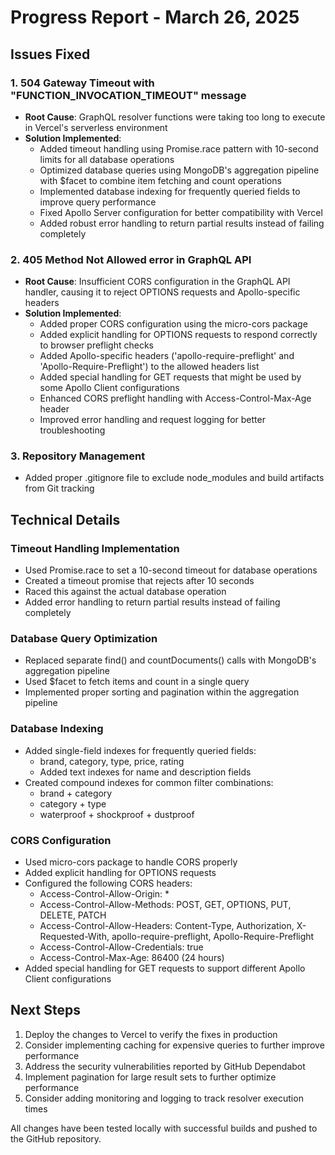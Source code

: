 # Progress Report - March 26, 2025

## Issues Fixed

### 1. 504 Gateway Timeout with "FUNCTION_INVOCATION_TIMEOUT" message
- **Root Cause**: GraphQL resolver functions were taking too long to execute in Vercel's serverless environment
- **Solution Implemented**:
  - Added timeout handling using Promise.race pattern with 10-second limits for all database operations
  - Optimized database queries using MongoDB's aggregation pipeline with $facet to combine item fetching and count operations
  - Implemented database indexing for frequently queried fields to improve query performance
  - Fixed Apollo Server configuration for better compatibility with Vercel
  - Added robust error handling to return partial results instead of failing completely

### 2. 405 Method Not Allowed error in GraphQL API
- **Root Cause**: Insufficient CORS configuration in the GraphQL API handler, causing it to reject OPTIONS requests and Apollo-specific headers
- **Solution Implemented**:
  - Added proper CORS configuration using the micro-cors package
  - Added explicit handling for OPTIONS requests to respond correctly to browser preflight checks
  - Added Apollo-specific headers ('apollo-require-preflight' and 'Apollo-Require-Preflight') to the allowed headers list
  - Added special handling for GET requests that might be used by some Apollo Client configurations
  - Enhanced CORS preflight handling with Access-Control-Max-Age header
  - Improved error handling and request logging for better troubleshooting

### 3. Repository Management
- Added proper .gitignore file to exclude node_modules and build artifacts from Git tracking

## Technical Details

### Timeout Handling Implementation
- Used Promise.race to set a 10-second timeout for database operations
- Created a timeout promise that rejects after 10 seconds
- Raced this against the actual database operation
- Added error handling to return partial results instead of failing completely

### Database Query Optimization
- Replaced separate find() and countDocuments() calls with MongoDB's aggregation pipeline
- Used $facet to fetch items and count in a single query
- Implemented proper sorting and pagination within the aggregation pipeline

### Database Indexing
- Added single-field indexes for frequently queried fields:
  - brand, category, type, price, rating
  - Added text indexes for name and description fields
- Created compound indexes for common filter combinations:
  - brand + category
  - category + type
  - waterproof + shockproof + dustproof

### CORS Configuration
- Used micro-cors package to handle CORS properly
- Added explicit handling for OPTIONS requests
- Configured the following CORS headers:
  - Access-Control-Allow-Origin: *
  - Access-Control-Allow-Methods: POST, GET, OPTIONS, PUT, DELETE, PATCH
  - Access-Control-Allow-Headers: Content-Type, Authorization, X-Requested-With, apollo-require-preflight, Apollo-Require-Preflight
  - Access-Control-Allow-Credentials: true
  - Access-Control-Max-Age: 86400 (24 hours)
- Added special handling for GET requests to support different Apollo Client configurations

## Next Steps
1. Deploy the changes to Vercel to verify the fixes in production
2. Consider implementing caching for expensive queries to further improve performance
3. Address the security vulnerabilities reported by GitHub Dependabot
4. Implement pagination for large result sets to further optimize performance
5. Consider adding monitoring and logging to track resolver execution times

All changes have been tested locally with successful builds and pushed to the GitHub repository.
